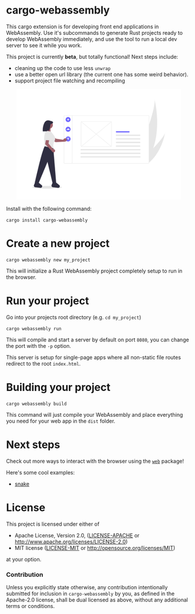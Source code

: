 # cargo-webassembly 

This cargo extension is for developing front end applications in WebAssembly. Use it's subcommands to generate Rust projects ready to develop WebAssembly immediately, and use the tool to run a local dev server to see it while you work.

This project is currently **beta**, but totally functional! Next steps include:

* cleaning up the code to use less `unwrap`
* use a better open url library (the current one has some weird behavior).
* support project file watching and recompiling

<p align="center">
  <img height="300" src="../../images/undraw_website_builder_bxki.png">
</p>

Install with the following command:

```
cargo install cargo-webassembly
```

# Create a new project

```
cargo webassembly new my_project
```

This will initialize a Rust WebAssembly project completely setup to run in the browser.

# Run your project

Go into your projects root directory (e.g. `cd my_project`)

```
cargo webassembly run
```

This will compile and start a server by default on port `8080`, you can change the port with the `-p` option.

This server is setup for single-page apps where all non-static file routes redirect to the root `index.html`.

# Building your project

```
cargo webassembly build
```

This command will just compile your WebAssembly and place everything you need for your web app in the `dist` folder.

# Next steps

Check out more ways to interact with the browser using the [`web`](https://docs.rs/web/) package!

Here's some cool examples:

* [snake](https://wasm.js.org/examples/snake/)

# License

This project is licensed under either of

 * Apache License, Version 2.0, ([LICENSE-APACHE](LICENSE-APACHE) or
   http://www.apache.org/licenses/LICENSE-2.0)
 * MIT license ([LICENSE-MIT](LICENSE-MIT) or
   http://opensource.org/licenses/MIT)

at your option.

### Contribution

Unless you explicitly state otherwise, any contribution intentionally submitted
for inclusion in `cargo-webassembly` by you, as defined in the Apache-2.0 license, shall be
dual licensed as above, without any additional terms or conditions.
